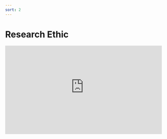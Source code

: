 ```yaml
---
sort: 2
---
```


# Research Ethic

<div style="position:relative;padding-bottom:56.25%;">
<iframe src="https://www.youtube-nocookie.com/embed/KadShdGbxqk&modestbranding=1"
        style="width:100%;height:100%;position:absolute;left:0px;top:0px;" frameborder="0"
        allow="accelerometer; autoplay; clipboard-write; encrypted-media; gyroscope; picture-in-picture" allowfullscreen ></iframe> </div>    
